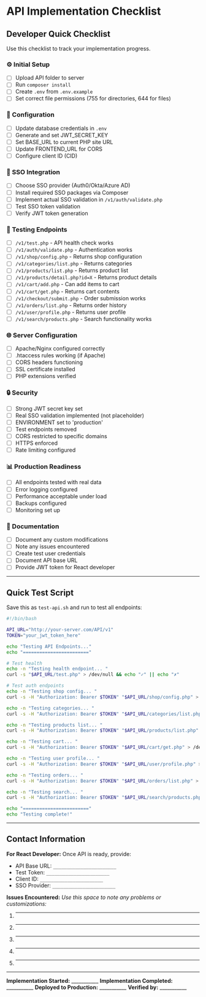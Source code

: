 # API Implementation Checklist

## Developer Quick Checklist
Use this checklist to track your implementation progress.

### ⚙️ Initial Setup
- [ ] Upload API folder to server
- [ ] Run `composer install`
- [ ] Create `.env` from `.env.example`
- [ ] Set correct file permissions (755 for directories, 644 for files)

### 🔐 Configuration
- [ ] Update database credentials in `.env`
- [ ] Generate and set JWT_SECRET_KEY
- [ ] Set BASE_URL to current PHP site URL
- [ ] Update FRONTEND_URL for CORS
- [ ] Configure client ID (CID)

### 🔑 SSO Integration
- [ ] Choose SSO provider (Auth0/Okta/Azure AD)
- [ ] Install required SSO packages via Composer
- [ ] Implement actual SSO validation in `/v1/auth/validate.php`
- [ ] Test SSO token validation
- [ ] Verify JWT token generation

### 🧪 Testing Endpoints
- [ ] `/v1/test.php` - API health check works
- [ ] `/v1/auth/validate.php` - Authentication works
- [ ] `/v1/shop/config.php` - Returns shop configuration
- [ ] `/v1/categories/list.php` - Returns categories
- [ ] `/v1/products/list.php` - Returns product list
- [ ] `/v1/products/detail.php?id=X` - Returns product details
- [ ] `/v1/cart/add.php` - Can add items to cart
- [ ] `/v1/cart/get.php` - Returns cart contents
- [ ] `/v1/checkout/submit.php` - Order submission works
- [ ] `/v1/orders/list.php` - Returns order history
- [ ] `/v1/user/profile.php` - Returns user profile
- [ ] `/v1/search/products.php` - Search functionality works

### 🌐 Server Configuration
- [ ] Apache/Nginx configured correctly
- [ ] .htaccess rules working (if Apache)
- [ ] CORS headers functioning
- [ ] SSL certificate installed
- [ ] PHP extensions verified

### 🔒 Security
- [ ] Strong JWT secret key set
- [ ] Real SSO validation implemented (not placeholder)
- [ ] ENVIRONMENT set to 'production'
- [ ] Test endpoints removed
- [ ] CORS restricted to specific domains
- [ ] HTTPS enforced
- [ ] Rate limiting configured

### 📊 Production Readiness
- [ ] All endpoints tested with real data
- [ ] Error logging configured
- [ ] Performance acceptable under load
- [ ] Backups configured
- [ ] Monitoring set up

### 📝 Documentation
- [ ] Document any custom modifications
- [ ] Note any issues encountered
- [ ] Create test user credentials
- [ ] Document API base URL
- [ ] Provide JWT token for React developer

---

## Quick Test Script
Save this as `test-api.sh` and run to test all endpoints:

```bash
#!/bin/bash

API_URL="http://your-server.com/API/v1"
TOKEN="your_jwt_token_here"

echo "Testing API Endpoints..."
echo "========================"

# Test health
echo -n "Testing health endpoint... "
curl -s "$API_URL/test.php" > /dev/null && echo "✓" || echo "✗"

# Test auth endpoints
echo -n "Testing shop config... "
curl -s -H "Authorization: Bearer $TOKEN" "$API_URL/shop/config.php" > /dev/null && echo "✓" || echo "✗"

echo -n "Testing categories... "
curl -s -H "Authorization: Bearer $TOKEN" "$API_URL/categories/list.php" > /dev/null && echo "✓" || echo "✗"

echo -n "Testing products list... "
curl -s -H "Authorization: Bearer $TOKEN" "$API_URL/products/list.php" > /dev/null && echo "✓" || echo "✗"

echo -n "Testing cart... "
curl -s -H "Authorization: Bearer $TOKEN" "$API_URL/cart/get.php" > /dev/null && echo "✓" || echo "✗"

echo -n "Testing user profile... "
curl -s -H "Authorization: Bearer $TOKEN" "$API_URL/user/profile.php" > /dev/null && echo "✓" || echo "✗"

echo -n "Testing orders... "
curl -s -H "Authorization: Bearer $TOKEN" "$API_URL/orders/list.php" > /dev/null && echo "✓" || echo "✗"

echo -n "Testing search... "
curl -s -H "Authorization: Bearer $TOKEN" "$API_URL/search/products.php?q=test" > /dev/null && echo "✓" || echo "✗"

echo "========================"
echo "Testing complete!"
```

---

## Contact Information

**For React Developer:**
Once API is ready, provide:
- API Base URL: `_______________________`
- Test Token: `_______________________`
- Client ID: `_______________________`
- SSO Provider: `_______________________`

**Issues Encountered:**
_Use this space to note any problems or customizations:_

1. _________________________________
2. _________________________________
3. _________________________________
4. _________________________________
5. _________________________________

---

**Implementation Started:** ___________
**Implementation Completed:** ___________
**Deployed to Production:** ___________
**Verified by:** ___________